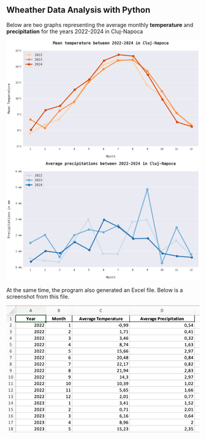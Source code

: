 ## Wheather Data Analysis with Python

<p>Below are two graphs representing the average monthly <b>temperature</b> and <b>precipitation</b> for the years 2022-2024 in Cluj-Napoca</p>
<p>
  <img src="results/mean_temperature_2022_2024_cluj_napoca.png" alt="Mean temperature" width="600"/>
  <img src="results/mean_precipitations_2022_2024_cluj_napoca.png" alt="Mean precipitations" width="600"/>
</p>

<p>At the same time, the program also generated an Excel file. Below is a screenshot from this file.</p>
<img src="results/results_from_excel_file.png" alt="Mean temperature" width="600"/>